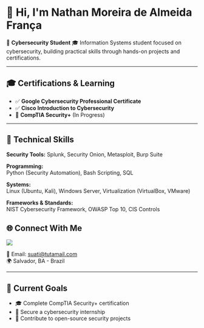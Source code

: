# 👋 Hi, I'm Nathan Moreira de Almeida França

🔐 **Cybersecurity Student** 
🎓 Information Systems student focused on cybersecurity, building practical skills through hands-on projects and certifications.

---

## 🎓 Certifications & Learning
- ✅ **Google Cybersecurity Professional Certificate**
- ✅ **Cisco Introduction to Cybersecurity**
- 🔄 **CompTIA Security+** (In Progress)

---

## 💼 Technical Skills

**Security Tools:** 
Splunk, Security Onion, Metasploit, Burp Suite

**Programming:**  
Python (Security Automation), Bash Scripting, SQL

**Systems:**  
Linux (Ubuntu, Kali), Windows Server, Virtualization (VirtualBox, VMware)

**Frameworks & Standards:**  
NIST Cybersecurity Framework, OWASP Top 10, CIS Controls

## 🌐 Connect With Me

 <a href="https://www.linkedin.com/in/secnathan/-45875016a" target="_blank"><img src="https://img.shields.io/badge/-LinkedIn-%230077B5?style=for-the-badge&logo=linkedin&logoColor=white" target="_blank"></a>
 
📧 Email: suati@tutamail.com  
🌍 Salvador, BA - Brazil

---

## 🎯 Current Goals

- 🎓 Complete CompTIA Security+ certification
- 💼 Secure a cybersecurity internship 
- 🚀 Contribute to open-source security projects
